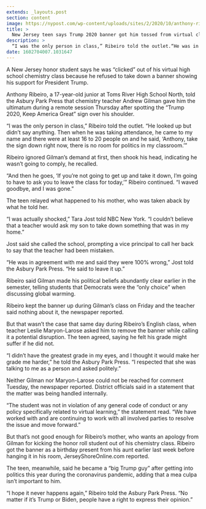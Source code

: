 ```yaml
--- 
extends: _layouts.post 
section: content 
image: https://nypost.com/wp-content/uploads/sites/2/2020/10/anthony-ribeiro-30.jpg?quality=90&strip=all&w=1200 
title: > 
  New Jersey teen says Trump 2020 banner got him tossed from virtual class 
description: > 
  “I was the only person in class,” Ribeiro told the outlet.“He was in agreement with me and said they were 100% wrong,” Jost told the Asbury Park Press.Ribeiro kept the banner up during Gilman’s class on Friday and the teacher said nothing about it, the newspaper reported.“I didn’t have the greatest grade in my eyes, and I thought it would make her grade me harder,” he told the Asbury Park Press.“I hope it never happens again,” Ribeiro told the Asbury Park Press. 
date: 1602704007.1031647 
--- 
```

A New Jersey honor student says he was “clicked” out of his virtual high school chemistry class because he refused to take down a banner showing his support for President Trump.

Anthony Ribeiro, a 17-year-old junior at Toms River High School North, told the Asbury Park Press that chemistry teacher Andrew Gilman gave him the ultimatum during a remote session Thursday after spotting the “Trump 2020, Keep America Great” sign over his shoulder.

“I was the only person in class,” Ribeiro told the outlet. “He looked up but didn’t say anything. Then when he was taking attendance, he came to my name and there were at least 16 to 20 people on and he said, ‘Anthony, take the sign down right now, there is no room for politics in my classroom.’”

Ribeiro ignored Gilman’s demand at first, then shook his head, indicating he wasn’t going to comply, he recalled.

“And then he goes, ‘If you’re not going to get up and take it down, I’m going to have to ask you to leave the class for today,’” Ribeiro continued. “I waved goodbye, and I was gone.”

The teen relayed what happened to his mother, who was taken aback by what he told her.

“I was actually shocked,” Tara Jost told NBC New York. “I couldn’t believe that a teacher would ask my son to take down something that was in my home.”

Jost said she called the school, prompting a vice principal to call her back to say that the teacher had been mistaken.

“He was in agreement with me and said they were 100% wrong,” Jost told the Asbury Park Press. “He said to leave it up.”

Ribeiro said Gilman made his political beliefs abundantly clear earlier in the semester, telling students that Democrats were the “only choice” when discussing global warming.

Ribeiro kept the banner up during Gilman’s class on Friday and the teacher said nothing about it, the newspaper reported.

But that wasn’t the case that same day during Ribeiro’s English class, when teacher Leslie Maryon-Larose asked him to remove the banner while calling it a potential disruption. The teen agreed, saying he felt his grade might suffer if he did not.

“I didn’t have the greatest grade in my eyes, and I thought it would make her grade me harder,” he told the Asbury Park Press. “I respected that she was talking to me as a person and asked politely.”

Neither Gilman nor Maryon-Larose could not be reached for comment Tuesday, the newspaper reported. District officials said in a statement that the matter was being handled internally.

“The student was not in violation of any general code of conduct or any policy specifically related to virtual learning,” the statement read. “We have worked with and are continuing to work with all involved parties to resolve the issue and move forward.”

But that’s not good enough for Ribeiro’s mother, who wants an apology from Gilman for kicking the honor roll student out of his chemistry class. Ribeiro got the banner as a birthday present from his aunt earlier last week before hanging it in his room, JerseyShoreOnline.com reported.

The teen, meanwhile, said he became a “big Trump guy” after getting into politics this year during the coronavirus pandemic, adding that a mea culpa isn’t important to him.

“I hope it never happens again,” Ribeiro told the Asbury Park Press. “No matter if it’s Trump or Biden, people have a right to express their opinion.”